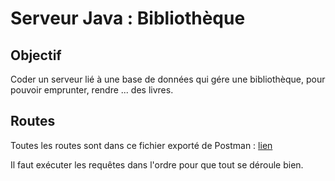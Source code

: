 # Serveur Java : Bibliothèque

## Objectif

Coder un serveur lié à une base de données qui gére une bibliothèque, pour pouvoir emprunter, rendre ... des livres.

## Routes

Toutes les routes sont dans ce fichier exporté de Postman : [lien](./Library.postman_collection.json)

Il faut exécuter les requêtes dans l'ordre pour que tout se déroule bien.
